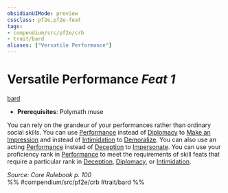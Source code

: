 ```yaml
---
obsidianUIMode: preview
cssclass: pf2e,pf2e-feat
tags:
- compendium/src/pf2e/crb
- trait/bard
aliases: ["Versatile Performance"]
---
```

# Versatile Performance  *Feat 1*  
[bard](/rules/traits/bard.md)  

- **Prerequisites**: Polymath muse

You can rely on the grandeur of your performances rather than ordinary social skills. You can use [Performance](/compendium/skills.md#Performance) instead of [Diplomacy](/compendium/skills.md#Diplomacy) to [Make an Impression](/rules/actions/make-an-impression.md) and instead of [Intimidation](/compendium/skills.md#Intimidation) to [Demoralize](/rules/actions/demoralize.md). You can also use an acting [Performance](/compendium/skills.md#Performance) instead of [Deception](/compendium/skills.md#Deception) to [Impersonate](/rules/actions/impersonate.md). You can use your proficiency rank in [Performance](/compendium/skills.md#Performance) to meet the requirements of skill feats that require a particular rank in [Deception](/compendium/skills.md#Deception), [Diplomacy](/compendium/skills.md#Diplomacy), or [Intimidation](/compendium/skills.md#Intimidation).

*Source: Core Rulebook p. 100*  
%% #compendium/src/pf2e/crb #trait/bard %%